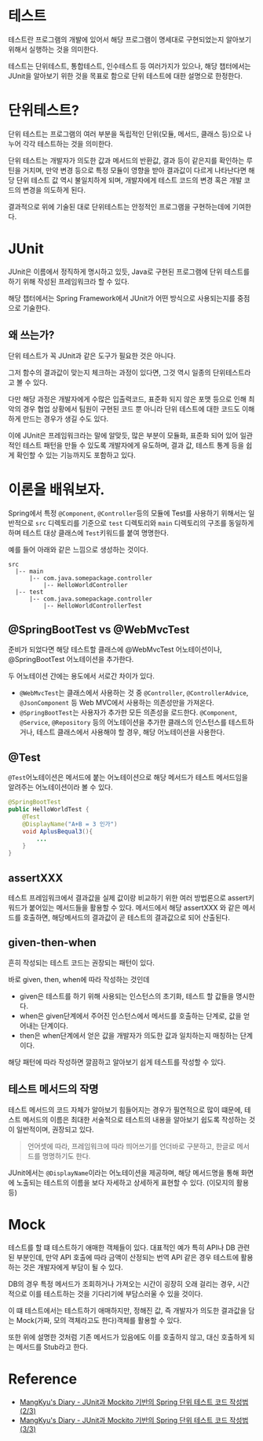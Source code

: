 # 테스트
테스트란 프로그램의 개발에 있어서 해당 프로그램이 명세대로 구현되었는지 알아보기 위해서 실행하는 것을 의미한다.

테스트는 단위테스트, 통합테스트, 인수테스트 등 여러가지가 있으나, 해당 챕터에서는 JUnit을 알아보기 위한 것을 목표로 함으로 단위 테스트에 대한 설명으로 한정한다.

# 단위테스트?
단위 테스트는 프로그램의 여러 부분을 독립적인 단위(모듈, 메서드, 클래스 등)으로 나누어 각각 테스트하는 것을 의미한다.

단위 테스트는 개발자가 의도한 값과 메서드의 반환값, 결과 등이 같은지를 확인하는 루틴을 거치며, 만약 변경 등으로 특정 모듈이 영향을 받아 결과값이 다르게 나타난다면 해당 단위 테스트 값 역시 불일치하게 되며, 개발자에게 테스트 코드의 변경 혹은 개발 코드의 변경을 의도하게 된다.

결과적으로 위에 기술된 대로 단위테스트는 안정적인 프로그램을 구현하는데에 기여한다.

# JUnit
JUnit은 이름에서 정직하게 명시하고 있듯, Java로 구현된 프로그램에 단위 테스트를 하기 위해 작성된 프레임워크라 할 수 있다.

해당 챕터에서는 Spring Framework에서 JUnit가 어떤 방식으로 사용되는지를 중점으로 기술한다.

## 왜 쓰는가?
단위 테스트가 꼭 JUnit과 같은 도구가 필요한 것은 아니다. 

그저 함수의 결과값이 맞는지 체크하는 과정이 있다면, 그것 역시 일종의 단위테스트라고 볼 수 있다.

다만 해당 과정은 개발자에게 수많은 입출력코드, 표준화 되지 않은 포맷 등으로 인해 최악의 경우 협업 상황에서 팀원이 구현된 코드 뿐 아니라 단위 테스트에 대한 코드도 이해하게 만드는 경우가 생길 수도 있다.


이에 JUnit은 프레임워크라는 말에 알맞듯, 많은 부분이 모듈화, 표준화 되어 있어 일관적인 테스트 패턴을 만들 수 있도록 개발자에게 유도하며, 결과 값, 테스트 통계 등을 쉽게 확인할 수 있는 기능까지도 포함하고 있다. 

# 이론을 배워보자.
Spring에서 특정 `@Component`, `@Controller`등의 모듈에 Test를 사용하기 위해서는 일반적으로 `src` 디렉토리를 기준으로 `test` 디렉토리와 `main` 디렉토리의 구조를 동일하게 하며 테스트 대상 클래스에 `Test`키워드를 붙여 명명한다.

예를 들어 아래와 같은 느낌으로 생성하는 것이다.

```
src
  |-- main
      |-- com.java.somepackage.controller
          |-- HelloWorldController
  |-- test
      |-- com.java.somepackage.controller
          |-- HelloWorldControllerTest
```

##  @SpringBootTest vs @WebMvcTest

준비가 되었다면 해당 테스트할 클래스에 @WebMvcTest 어노테이션이나, @SpringBootTest 어노테이션을 추가한다.

두 어노테이션 간에는 용도에서 서로간 차이가 있다.

* `@WebMvcTest`는 클래스에서 사용하는 것 중 `@Controller`, `@ControllerAdvice`, `@JsonComponent` 등 Web MVC에서 사용하는 의존성만을 가져온다.
* `@SpringBootTest`는 사용자가 추가한 모든 의존성을 로드한다. `@Component`, `@Service`,  `@Repository` 등의 어노테이션을 추가한 클래스의 인스턴스를 테스트하거나, 테스트 클래스에서 사용해야 할 경우, 해당 어노테이션을 사용한다.




## @Test
`@Test`어노테이션은 메서드에 붙는 어노테이션으로 해당 메서드가 테스트 메서드임을 알려주는 어노테이션이라 볼 수 있다. 

```java
@SpringBootTest
public HelloWorldTest {
    @Test
    @DisplayName("A+B = 3 인가")
    void AplusBequal3(){
        ...
    }
}
```

## assertXXX
테스트 프레임워크에서 결과값을 실제 값이랑 비교하기 위한 여러 방법론으로 assert키워드가 붙어있는 메서드들을 활용할 수 있다.
메서드에서 해당 assertXXX 와 같은 메서드를 호출하면, 해당메서드의 결과값이 곧 테스트의 결과값으로 되어 산출된다.


## given-then-when
흔히 작성되는 테스트 코드는 권장되는 패턴이 있다.

바로 given, then, when에 따라 작성하는 것인데

* given은 테스트를 하기 위해 사용되는 인스턴스의 초기화, 테스트 할 값들을 명시한다.
* when은 given단계에서 주어진 인스턴스에서 메서드를 호출하는 단계로, 값을 얻어내는 단계이다.
* then은 when단계에서 얻은 값을 개발자가 의도한 값과 일치하는지 매칭하는 단계이다.

해당 패턴에 따라 작성하면 깔끔하고 알아보기 쉽게 테스트를 작성할 수 있다.

## 테스트 메서드의 작명
테스트 메서드의 코드 자체가 알아보기 힘들어지는 경우가 필연적으로 많이 떄문에, 테스트 메서드의 이름은 최대한 서술적으로 테스트의 내용을 알아보기 쉽도록 작성하는 것이 일반적이며, 권장되고 있다.
>  언어셋에 따라, 프레임워크에 따라 띄어쓰기를 언더바로 구분하고, 한글로 메서드를 명명하기도 한다.

JUnit에서는 `@DisplayName`이라는 어노테이션을 제공하며, 해당 메서드명을 통해 화면에 노출되는 테스트의 이름을 보다 자세하고 상세하게 표현할 수 있다. (이모지의 활용 등)


# Mock
테스트를 할 떄 테스트하기 애매한 객체들이 있다. 
대표적인 예가 특히 API나 DB 관련된 부분인데, 만약 API 호출에 따라 금액이 산정되는 번역 API 같은 경우 테스트에 활용하는 것은 개발자에게 부담이 될 수 있다.

DB의 경우 특정 메서드가 조회하거나 가져오는 시간이 굉장히 오래 걸리는 경우, 시간적으로 이를 테스트하는 것을 기다리기에 부담스러울 수 있을 것이다.

이 떄 테스트에서는 테스트하기 애매하지만, 정해진 값, 즉 개발자가 의도한 결과값을 담는 Mock(가짜, 모의 객체라고도 한다)객체를 활용할 수 있다.

또한 위에 설명한 것처럼 기존 메서드가 있음에도 이를 호출하지 않고, 대신 호출하게 되는 메서드를 Stub라고 한다.


# Reference
* [MangKyu's Diary - JUnit과 Mockito 기반의 Spring 단위 테스트 코드 작성법 (2/3)](https://mangkyu.tistory.com/144)
* [MangKyu's Diary - JUnit과 Mockito 기반의 Spring 단위 테스트 코드 작성법 (3/3)](https://mangkyu.tistory.com/145)
